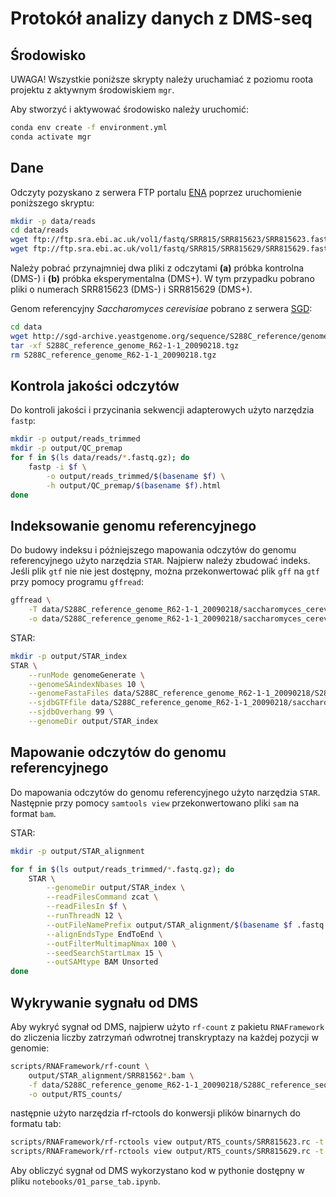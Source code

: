# Protokół analizy danych z DMS-seq

## Środowisko
UWAGA! Wszystkie poniższe skrypty należy uruchamiać z poziomu roota projektu
z aktywnym środowiskiem `mgr`.

Aby stworzyć i aktywować środowisko należy uruchomić:
```bash
conda env create -f environment.yml
conda activate mgr
```

## Dane

Odczyty pozyskano z serwera FTP portalu [ENA](https://www.ebi.ac.uk/ena/browser/home)
poprzez uruchomienie poniższego skryptu:

```bash
mkdir -p data/reads
cd data/reads
wget ftp://ftp.sra.ebi.ac.uk/vol1/fastq/SRR815/SRR815623/SRR815623.fastq.gz
wget ftp://ftp.sra.ebi.ac.uk/vol1/fastq/SRR815/SRR815629/SRR815629.fastq.gz
```

Należy pobrać przynajmniej dwa pliki z odczytami **(a)** próbka kontrolna (DMS-)
i **(b)** próbka eksperymentalna (DMS+). W tym przypadku pobrano pliki
o numerach SRR815623 (DMS-) i SRR815629 (DMS+).

Genom referencyjny *Saccharomyces cerevisiae* pobrano z serwera
[SGD](https://www.yeastgenome.org/):

```bash
cd data
wget http://sgd-archive.yeastgenome.org/sequence/S288C_reference/genome_releases/S288C_reference_genome_R62-1-1_20090218.tgz
tar -xf S288C_reference_genome_R62-1-1_20090218.tgz
rm S288C_reference_genome_R62-1-1_20090218.tgz
```

## Kontrola jakości odczytów

Do kontroli jakości i przycinania sekwencji adapterowych użyto narzędzia `fastp`:

```bash
mkdir -p output/reads_trimmed
mkdir -p output/QC_premap
for f in $(ls data/reads/*.fastq.gz); do
    fastp -i $f \
        -o output/reads_trimmed/$(basename $f) \
        -h output/QC_premap/$(basename $f).html
done
```

## Indeksowanie genomu referencyjnego

Do budowy indeksu i późniejszego mapowania odczytów do genomu referencyjnego
użyto narzędzia `STAR`. Najpierw należy zbudować indeks. Jeśli plik `gtf` nie
nie jest dostępny, można przekonwertować plik `gff` na `gtf` przy pomocy
programu `gffread`:

```bash
gffread \
    -T data/S288C_reference_genome_R62-1-1_20090218/saccharomyces_cerevisiae_R62-1-1_20090221.gff \
    -o data/S288C_reference_genome_R62-1-1_20090218/saccharomyces_cerevisiae_R62-1-1_20090221.gtf
```

STAR:

```bash
mkdir -p output/STAR_index
STAR \
    --runMode genomeGenerate \
    --genomeSAindexNbases 10 \
    --genomeFastaFiles data/S288C_reference_genome_R62-1-1_20090218/S288C_reference_sequence_R62-1-1_20090218_adj.fasta \
    --sjdbGTFfile data/S288C_reference_genome_R62-1-1_20090218/saccharomyces_cerevisiae_R62-1-1_20090221.gtf \
    --sjdbOverhang 99 \
    --genomeDir output/STAR_index
```

## Mapowanie odczytów do genomu referencyjnego

Do mapowania odczytów do genomu referencyjnego użyto narzędzia `STAR`.
Następnie przy pomocy `samtools view` przekonwertowano pliki
`sam` na format `bam`.

STAR:

```bash
mkdir -p output/STAR_alignment

for f in $(ls output/reads_trimmed/*.fastq.gz); do
    STAR \
        --genomeDir output/STAR_index \
        --readFilesCommand zcat \
        --readFilesIn $f \
        --runThreadN 12 \
        --outFileNamePrefix output/STAR_alignment/$(basename $f .fastq.gz)_ \
        --alignEndsType EndToEnd \
        --outFilterMultimapNmax 100 \
        --seedSearchStartLmax 15 \
        --outSAMtype BAM Unsorted
done
```

## Wykrywanie sygnału od DMS

Aby wykryć sygnał od DMS, najpierw użyto `rf-count` z pakietu `RNAFramework`
do zliczenia liczby zatrzymań odwrotnej transkryptazy na każdej pozycji w genomie:

```bash
scripts/RNAFramework/rf-count \
    output/STAR_alignment/SRR81562*.bam \
    -f data/S288C_reference_genome_R62-1-1_20090218/S288C_reference_sequence_R62-1-1_20090218_adj.fasta \
    -o output/RTS_counts/
```

następnie użyto narzędzia rf-rctools do konwersji plików binarnych do formatu tab:

```bash
scripts/RNAFramework/rf-rctools view output/RTS_counts/SRR815623.rc -t > output/RTS_counts/minus.tab
scripts/RNAFramework/rf-rctools view output/RTS_counts/SRR815629.rc -t > output/RTS_counts/plus.tab
```

Aby obliczyć sygnał od DMS wykorzystano kod w pythonie dostępny w pliku
`notebooks/01_parse_tab.ipynb`.
